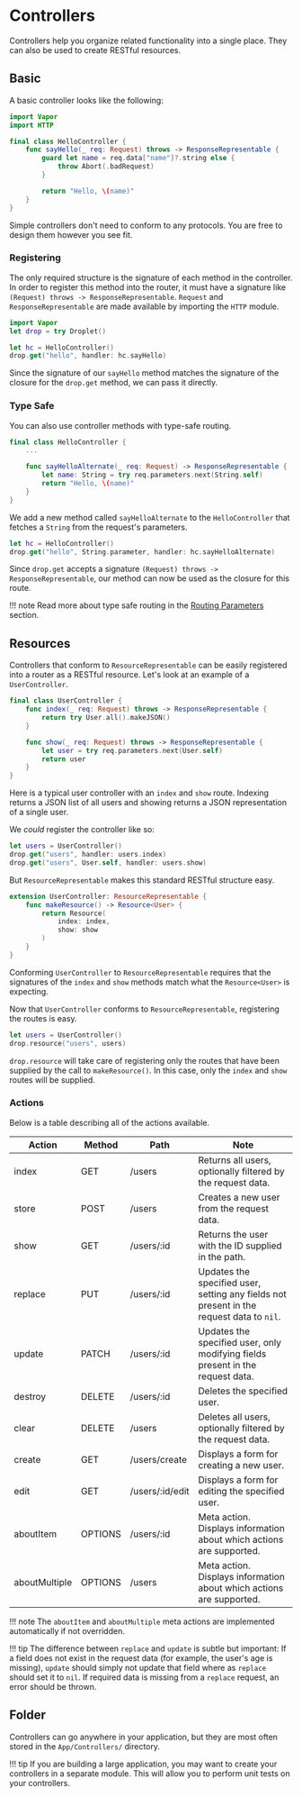 # Controllers

Controllers help you organize related functionality into a single place. They can also be used to create RESTful resources.

## Basic

A basic controller looks like the following:

```swift
import Vapor
import HTTP

final class HelloController {
	func sayHello(_ req: Request) throws -> ResponseRepresentable {
		guard let name = req.data["name"]?.string else { 
			throw Abort(.badRequest)
		}

		return "Hello, \(name)"
	}
}
```

Simple controllers don't need to conform to any protocols. You are free to design them however you see fit.

### Registering

The only required structure is the signature of each method in the controller. In order to register this method into the router, it must have a signature like `(Request) throws -> ResponseRepresentable`. `Request` and `ResponseRepresentable` are made available by importing the `HTTP` module.

```swift
import Vapor
let drop = try Droplet()

let hc = HelloController()
drop.get("hello", handler: hc.sayHello)
```

Since the signature of our `sayHello` method matches the signature of the closure for the `drop.get` method, we can pass it directly.

### Type Safe

You can also use controller methods with type-safe routing.

```swift
final class HelloController {
	...

	func sayHelloAlternate(_ req: Request) -> ResponseRepresentable {
        let name: String = try req.parameters.next(String.self)
		return "Hello, \(name)"
	}
}
```

We add a new method called `sayHelloAlternate` to the `HelloController` that fetches a `String` from the request's parameters.

```swift
let hc = HelloController()
drop.get("hello", String.parameter, handler: hc.sayHelloAlternate)
```

Since `drop.get` accepts a signature `(Request) throws -> ResponseRepresentable`, our method can now be used as the closure for this route. 

!!! note 
    Read more about type safe routing in the [Routing Parameters](https://docs.vapor.codes/2.0/routing/parameters/#type-safe) section.

## Resources

Controllers that conform to `ResourceRepresentable` can be easily registered into a router as a RESTful resource. Let's look at an example of a `UserController`.

```swift
final class UserController {
    func index(_ req: Request) throws -> ResponseRepresentable {
        return try User.all().makeJSON()
    }

    func show(_ req: Request) throws -> ResponseRepresentable {
        let user = try req.parameters.next(User.self)
        return user
    }
}
```

Here is a typical user controller with an `index` and `show` route. Indexing returns a JSON list of all users and showing returns a JSON representation of a single user.

We _could_ register the controller like so:

```swift
let users = UserController()
drop.get("users", handler: users.index)
drop.get("users", User.self, handler: users.show)
```

But `ResourceRepresentable` makes this standard RESTful structure easy.

```swift
extension UserController: ResourceRepresentable {
    func makeResource() -> Resource<User> {
        return Resource(
            index: index,
            show: show
        )
    }
}
```

Conforming `UserController` to `ResourceRepresentable` requires that the signatures of 
the `index` and `show` methods match what the `Resource<User>` is expecting.


Now that `UserController` conforms to `ResourceRepresentable`, registering the routes is easy.

```swift
let users = UserController()
drop.resource("users", users)
```

 `drop.resource` will take care of registering only the routes that have been supplied by the call to `makeResource()`. In this case, only the `index` and `show` routes will be supplied.

### Actions

Below is a table describing all of the actions available.

| Action        | Method  | Path            | Note                                                                                     |
|---------------|---------|-----------------|------------------------------------------------------------------------------------------|
| index         | GET     | /users          | Returns all users, optionally filtered by the request data.                              |
| store         | POST    | /users          | Creates a new user from the request data.                                                |
| show          | GET     | /users/:id      | Returns the user with the ID supplied in the path.                                       |
| replace       | PUT     | /users/:id      | Updates the specified user, setting any fields not present in the request data to `nil`. |
| update        | PATCH   | /users/:id      | Updates the specified user, only modifying fields present in the request data.           |
| destroy       | DELETE  | /users/:id      | Deletes the specified user.                                                              |
| clear         | DELETE  | /users          | Deletes all users, optionally filtered by the request data.                              |
| create        | GET     | /users/create   | Displays a form for creating a new user.                                                 |
| edit          | GET     | /users/:id/edit | Displays a form for editing the specified user.                                          |
| aboutItem     | OPTIONS | /users/:id      | Meta action. Displays information about which actions are supported.                     |
| aboutMultiple | OPTIONS | /users          | Meta action. Displays information about which actions are supported.                     |

!!! note
    The `aboutItem` and `aboutMultiple` meta actions are implemented automatically if not overridden. 

!!! tip
    The difference between `replace` and `update` is subtle but important:
    If a field does not exist in the request data (for example, the user's age is missing),
    `update` should simply not update that field where as `replace` should set it to `nil`.
    If required data is missing from a `replace` request, an error should be thrown.

## Folder

Controllers can go anywhere in your application, but they are most often stored in the `App/Controllers/` directory. 

!!! tip
    If you are building a large application, you may want to create your controllers in a separate module. This will allow you to perform unit tests on your controllers. 
